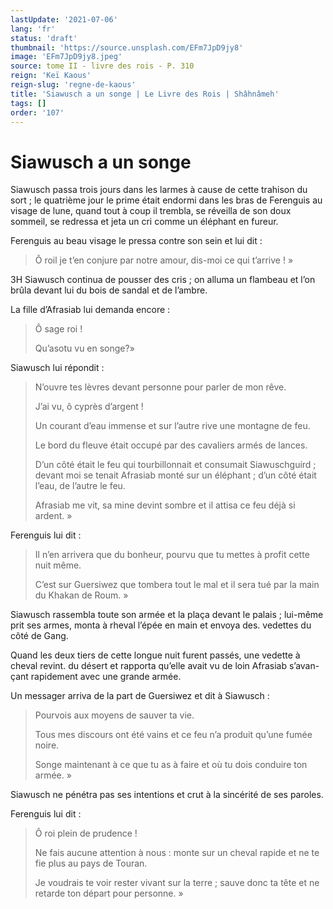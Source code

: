 ```yaml
---
lastUpdate: '2021-07-06'
lang: 'fr'
status: 'draft'
thumbnail: 'https://source.unsplash.com/EFm7JpD9jy8'
image: 'EFm7JpD9jy8.jpeg'
source: tome II - livre des rois - P. 310
reign: 'Keï Kaous'
reign-slug: 'regne-de-kaous'
title: 'Siawusch a un songe | Le Livre des Rois | Shâhnâmeh'
tags: []
order: '107'
---
```


<!-- LTeX: language=fr -->

# Siawusch a un songe

Siawusch passa trois jours dans les larmes à cause de cette trahison du sort ; le quatrième jour le prime était endormi dans les bras de Ferenguis au visage de lune, quand tout à coup il trembla, se réveilla de son doux sommeil, se redressa et jeta un cri comme un éléphant en fureur.

Ferenguis au beau visage le pressa contre son sein et lui dit :

> Ô roil je t’en conjure par notre amour, dis-moi ce qui t’arrive ! »

3H Siawusch continua de pousser des cris ; on alluma un flambeau et l’on brûla devant lui du bois de sandal et de l’ambre.

La fille d’Afrasiab lui demanda encore :

> Ô sage roi !
>
> Qu’asotu vu en songe?»

Siawusch lui répondit :

> N’ouvre tes lèvres devant personne pour parler de mon rêve.
>
> J’ai vu, ô cyprès d’argent !
>
> Un courant d’eau immense et sur l’autre rive une montagne de feu.
>
> Le bord du fleuve était occupé par des cavaliers armés de lances.
>
> D’un côté était le feu qui tourbillonnait et consumait Siawuschguird ; devant moi se tenait Afrasiab monté sur un éléphant ; d’un côté était l’eau, de l’autre le feu.
>
> Afrasiab me vit, sa mine devint sombre et il attisa ce feu déjà si ardent. »

Ferenguis lui dit :

> Il n’en arrivera que du bonheur, pourvu que tu mettes à profit cette nuit même.
>
> C’est sur Guersiwez que tombera tout le mal et il sera tué par la main du Khakan de Roum. »

Siawusch rassembla toute son armée et la plaça devant le palais ; lui-même prit ses armes, monta à rheval l’épée en main et envoya des. vedettes du côté de Gang.

Quand les deux tiers de cette longue nuit furent passés, une vedette à cheval revint. du désert et rapporta qu’elle avait vu de loin Afrasiab s’avan-
çant rapidement avec une grande armée.

Un messager arriva de la part de Guersiwez et dit à Siawusch :

> Pourvois aux moyens de sauver ta vie.
>
> Tous mes discours ont été vains et ce feu n’a produit qu’une fumée noire.
>
> Songe maintenant à ce que tu as à faire et où tu dois conduire ton armée. »

Siawusch ne pénétra pas ses intentions et crut à la sincérité de ses paroles.

Ferenguis lui dit :

> Ô roi plein de prudence !
>
> Ne fais aucune attention à nous : monte sur un cheval rapide et ne te fie plus au pays de Touran.
>
> Je voudrais te voir rester vivant sur la terre ; sauve donc ta tête et ne retarde ton départ pour personne. »
